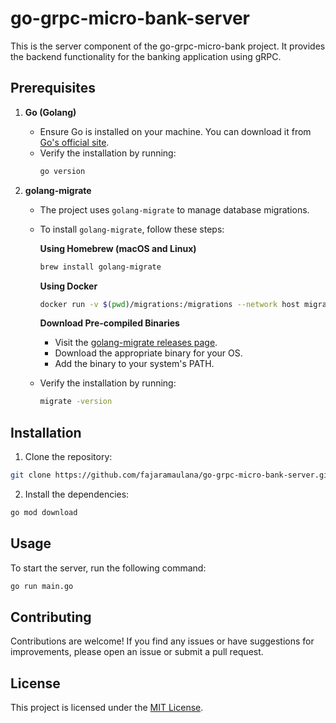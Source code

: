 # go-grpc-micro-bank-server

This is the server component of the go-grpc-micro-bank project. It provides the backend functionality for the banking application using gRPC.

## Prerequisites

1. **Go (Golang)**
   - Ensure Go is installed on your machine. You can download it from [Go's official site](https://golang.org/dl/).
   - Verify the installation by running:
     ```bash
     go version
     ```

2. **golang-migrate**
   - The project uses `golang-migrate` to manage database migrations.
   - To install `golang-migrate`, follow these steps:

     **Using Homebrew (macOS and Linux)**
     ```bash
     brew install golang-migrate
     ```

     **Using Docker**
     ```bash
     docker run -v $(pwd)/migrations:/migrations --network host migrate/migrate -path=/migrations/ -database <DATABASE_URL> up
     ```

     **Download Pre-compiled Binaries**
     - Visit the [golang-migrate releases page](https://github.com/golang-migrate/migrate/releases).
     - Download the appropriate binary for your OS.
     - Add the binary to your system's PATH.

   - Verify the installation by running:
     ```bash
     migrate -version
     ```

## Installation

1. Clone the repository:

```bash
git clone https://github.com/fajaramaulana/go-grpc-micro-bank-server.git
```

2. Install the dependencies:

```bash
go mod download
```

## Usage

To start the server, run the following command:

```bash
go run main.go
```

## Contributing

Contributions are welcome! If you find any issues or have suggestions for improvements, please open an issue or submit a pull request.

## License

This project is licensed under the [MIT License](LICENSE).
